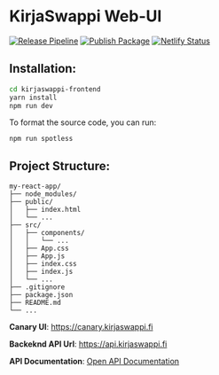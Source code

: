 # KirjaSwappi Web-UI

[![Release Pipeline](https://github.com/kirjaswappi/kirjaswappi-frontend/actions/workflows/release.yml/badge.svg)](https://github.com/kirjaswappi/kirjaswappi-frontend/actions/workflows/release.yml) [![Publish Package](https://github.com/kirjaswappi/kirjaswappi-frontend/actions/workflows/publish.yml/badge.svg)](https://github.com/kirjaswappi/kirjaswappi-frontend/actions/workflows/publish.yml) [![Netlify Status](https://api.netlify.com/api/v1/badges/01648706-95ce-47a4-965e-364ea53b5317/deploy-status)](https://app.netlify.com/sites/kirjaswappi/deploys)

## Installation:

```sh
cd kirjaswappi-frontend
yarn install
npm run dev
```

To format the source code, you can run:

```console
npm run spotless
```

## Project Structure:

```
my-react-app/
├── node_modules/
├── public/
│   ├── index.html
│   └── ...
├── src/
│   ├── components/
│   │   └── ...
│   ├── App.css
│   ├── App.js
│   ├── index.css
│   ├── index.js
│   └── ...
├── .gitignore
├── package.json
├── README.md
└── ...
```

**Canary UI**: https://canary.kirjaswappi.fi

**Backeknd API Url**: https://api.kirjaswappi.fi

**API Documentation**: [Open API Documentation](https://api.kirjaswappi.fi/swagger-ui/index.html)
